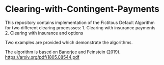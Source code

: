 # Clearing-with-Contingent-Payments

This repository contains implementation of the Fictitous Default Algorithm for two different clearing processses: 1. Clearing with insurance payments 2. Clearing with insurance and options

Two examples are provided which demonstrate the algorithms.

The algorithm is based on Banerjee and Feinstein (2019). https://arxiv.org/pdf/1805.08544.pdf
